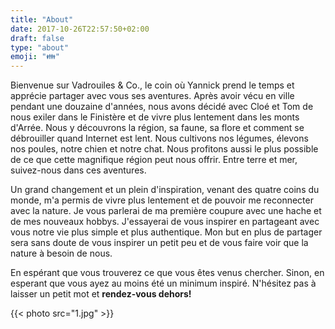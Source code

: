 ```yaml
---
title: "About"
date: 2017-10-26T22:57:50+02:00
draft: false
type: "about"
emoji: "👪"
---
```



Bienvenue sur Vadrouiles & Co., le coin où Yannick prend le temps et apprécie partager avec vous ses aventures. Après avoir vécu en ville pendant une douzaine d'années, nous avons décidé avec Cloé et Tom de nous exiler dans le Finistère et de vivre plus lentement dans les monts d'Arrée. Nous y découvrons la région, sa faune, sa flore et comment se débrouiller quand Internet est lent. Nous cultivons nos légumes, élevons nos poules, notre chien et notre chat. Nous profitons aussi le plus possible de ce que cette magnifique région peut nous offrir. Entre terre et mer, suivez-nous dans ces aventures.

Un grand changement et un plein d'inspiration, venant des quatre coins du monde, m'a permis de vivre plus lentement et de pouvoir me reconnecter avec la nature. Je vous parlerai de ma première coupure avec une hache et de mes nouveaux hobbys. J'essayerai de vous inspirer en partageant avec vous notre vie plus simple et plus authentique. Mon but en plus de partager sera sans doute de vous inspirer un petit peu et de vous faire voir que la nature à besoin de nous.

En espérant que vous trouverez ce que vous êtes venus chercher. Sinon, en esperant que vous ayez au moins été un minimum inspiré. N'hésitez pas à laisser un petit mot et **rendez-vous dehors!**

{{< photo src="1.jpg" >}}
